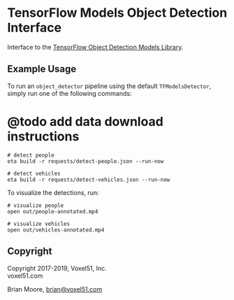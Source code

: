 # TensorFlow Models Object Detection Interface

Interface to the [TensorFlow Object Detection Models Library](
https://github.com/tensorflow/models/tree/master/research/object_detection).


## Example Usage

To run an `object_detector` pipeline using the default `TFModelsDetector`,
simply run one of the following commands:

# @todo add data download instructions

```
# detect people
eta build -r requests/detect-people.json --run-now

# detect vehicles
eta build -r requests/detect-vehicles.json --run-now
```

To visualize the detections, run:

```
# visualize people
open out/people-annotated.mp4

# visualize vehicles
open out/vehicles-annotated.mp4
```


## Copyright

Copyright 2017-2019, Voxel51, Inc.<br>
voxel51.com

Brian Moore, brian@voxel51.com
